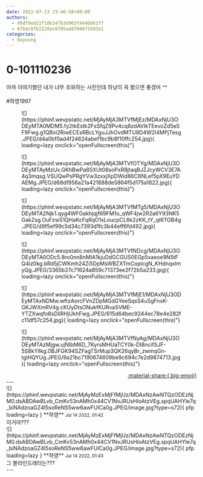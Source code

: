 ```yaml
---
date: 2022-07-13 23:46:58+09:00
authors:
  - d9df9ed22f18b347b3d965f444bb62ff
  - 67b4c6fb2220ac6705aa97046f3503a1
categories:
  - Hayoung
---
```


# 0-101110236

<div class="post-container" markdown="1">
<div class="content-container md-sidebar__scrollwrap" markdown="1">

아까 이야기했던 내가 너무 조와하는 사진인데 하냥이 꼭 봤으면 좋겠어 ^^<br><br>\#하영1997
<figure markdown="1">
![](https://phinf.wevpstatic.net/MjAyMjA3MTVfMjEz/MDAxNjU3ODEyMTA0MDM5.fy2tkEstk2FsSfqZ9Pv4cq8zdAVIkTEevoZd5eSF9Fwg.g1QBxi2RiwECEsRBcLYguJJhOvdMTU8D4W2l4MPjTesg.JPEG/d4a0bf0ad4f24624abef1bc9b8f10ffc254.jpg){ loading=lazy onclick="openFullscreen(this)"}
</figure>

<figure markdown="1">
![](https://phinf.wevpstatic.net/MjAyMjA3MTVfOTYg/MDAxNjU3ODEyMTAyMzUx.GKhBwPa8SXUt08soPxR8jtaqBJZJcyWCV3E7A4q3mqsg.VSUQwPsPRgYVw3zxxjXpDWid86C6NLef5pX9EuYDAEMg.JPEG/d68df956a21a421888de5864f5d175a1822.jpg){ loading=lazy onclick="openFullscreen(this)"}
</figure>

<figure markdown="1">
![](https://phinf.wevpstatic.net/MjAyMjA3MTVfMTg5/MDAxNjU3ODEyMTA2Njk1.qyg4WFGakhjqjf69FM1o_qWF4jw2R2a6Y93NK5GakZsg.OuFzwS1QHaKcFqRqO1xLoucpCL6k2zKK_tY_qI6TGB4g.JPEG/d9f5ef99c5d34c7393d1fc3b44eff6fd492.jpg){ loading=lazy onclick="openFullscreen(this)"}
</figure>

<figure markdown="1">
![](https://phinf.wevpstatic.net/MjAyMjA3MTVfNDcg/MDAxNjU3ODEyMTA0ODc5.8ro0nn8nMIA1kjuDdGCGUS0EGp5xaeoe9N5tFQ4iz0kg.bRd5jCWKmh24Zi5DpMsWBZXTmCopicgN_KHdnqxImyQg.JPEG/3365b27c71624a859c71373ee2f72b5a233.jpg){ loading=lazy onclick="openFullscreen(this)"}
</figure>

<figure markdown="1">
![](https://phinf.wevpstatic.net/MjAyMjA3MTVfMjE1/MDAxNjU3ODEyMTAxNDMw.wftzAorcFVnZDpMGdGYeeSqsS4uSgFnsK-GKJWXmRV4g.cKUyDtsONukfKURvaSVME-YTZXwqfo8sDliRHjUkhFwg.JPEG/615d64bec9244ec78e4e282fc11df57c254.jpg){ loading=lazy onclick="openFullscreen(this)"}
</figure>

<figure markdown="1">
![](https://phinf.wevpstatic.net/MjAyMjA3MTVfNyAg/MDAxNjU3ODEyMTAzMjgw.ujNIbM6D_7KyrsMHUaTCY0k-DI8ncifSJF-5S8kYllkg.0BJFGK94SZFagTSrMup3QK26qyBr_zwmqGn-tgiHQYUg.JPEG/9a21bc7190674609be9c694c7e2d9874713.jpg){ loading=lazy onclick="openFullscreen(this)"}
</figure>


</div>
</div>

<div style="text-align: right;" markdown="1">
<a href="https://weverse.io/fromis9/fanpost/0-101110236" style="text-align: right;">:material-share:{.big-emoji}</a>
</div>
---

<div class="comments-container md-sidebar__scrollwrap" markdown="1">
<div class="comment" markdown="1">
<div class='id-container' markdown="1">
![](https://phinf.wevpstatic.net/MjAyMzExMjFfMjUz/MDAxNzAwNTQzODEzNjM0.dsABDAwBLvb_CmKv53nAMh0x44CV1NvJRUsHloAtzVEg.spqUAHYle7q_biNAdzoaGZ4l5soReNS5ww6awFUlCa0g.JPEG/image.jpg?type=s72){ pfp loading=lazy }
**<span class="artist">하영</span>** <small>Jul 14 2022, 01:42</small><br>
</div>
<div class='comment-body' markdown="1">
이거야???
</div>
</div>
<div class="comment" markdown="1">
<div class='id-container' markdown="1">
![](https://phinf.wevpstatic.net/MjAyMzExMjFfMjUz/MDAxNzAwNTQzODEzNjM0.dsABDAwBLvb_CmKv53nAMh0x44CV1NvJRUsHloAtzVEg.spqUAHYle7q_biNAdzoaGZ4l5soReNS5ww6awFUlCa0g.JPEG/image.jpg?type=s72){ pfp loading=lazy }
**<span class="artist">하영</span>** <small>Jul 14 2022, 01:43</small><br>
</div>
<div class='comment-body' markdown="1">
그 블라인드레터는???
</div>
</div>
</div>
---
